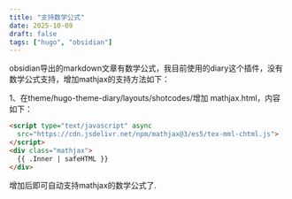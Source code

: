 ```yaml
---
title: "支持数学公式"
date: 2025-10-09
draft: false
tags: ["hugo", "obsidian"]
---
```


obsidian导出的markdown文章有数学公式，我目前使用的diary这个插件，没有数学公式支持，增加mathjax的支持方法如下：

1、在theme/hugo-theme-diary/layouts/shotcodes/增加 mathjax.html，内容如下：

```html
<script type="text/javascript" async
  src="https://cdn.jsdelivr.net/npm/mathjax@3/es5/tex-mml-chtml.js">
</script>
<div class="mathjax">
  {{ .Inner | safeHTML }}
</div>

```

增加后即可自动支持mathjax的数学公式了.